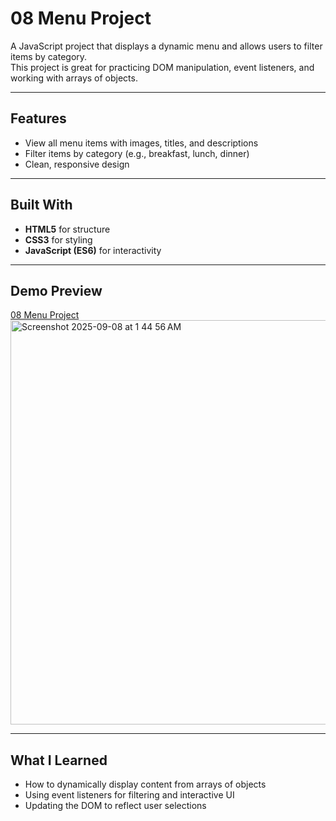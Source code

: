 # 08 Menu Project

A JavaScript project that displays a dynamic menu and allows users to filter items by category.  
This project is great for practicing DOM manipulation, event listeners, and working with arrays of objects.

---

## Features
- View all menu items with images, titles, and descriptions  
- Filter items by category (e.g., breakfast, lunch, dinner)  
- Clean, responsive design  

---

## Built With
- **HTML5** for structure  
- **CSS3** for styling  
- **JavaScript (ES6)** for interactivity  

---

## Demo Preview
[08 Menu Project](https://devliwa.github.io/08-menu/) 
<img width="1259" height="647" alt="Screenshot 2025-09-08 at 1 44 56 AM" src="https://github.com/user-attachments/assets/2505e33e-7f9e-4727-b812-82420f0f4ced" />


---

## What I Learned
- How to dynamically display content from arrays of objects  
- Using event listeners for filtering and interactive UI  
- Updating the DOM to reflect user selections  

